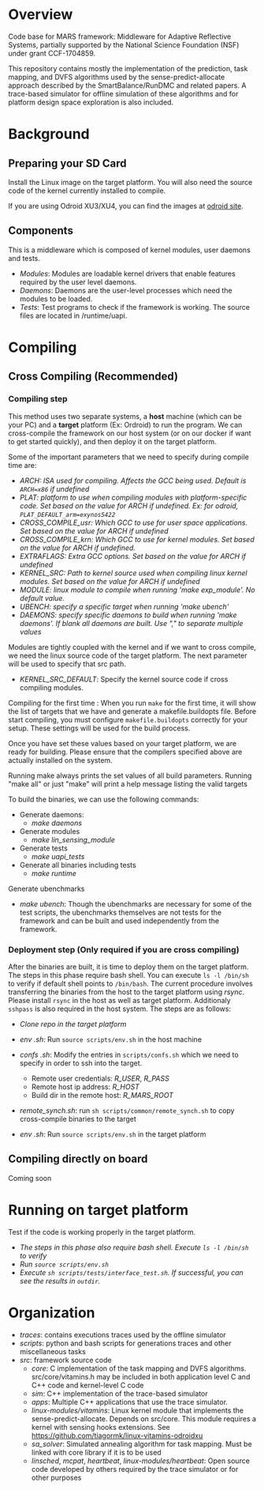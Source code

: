 # Overview
Code base for MARS framework: Middleware for Adaptive Reflective Systems, partially supported by the National Science Foundation (NSF) under grant CCF-1704859.

This repository contains mostly the implementation of the prediction, task mapping, and DVFS algorithms used by the sense-predict-allocate approach described by the SmartBalance/RunDMC and related papers. A trace-based simulator for offline simulation of these algorithms and for platform design space exploration is also included. 

# Background
## Preparing your SD Card
 Install the Linux image on the target platform. You will also need the source code of the kernel currently installed to compile.

If you are using Odroid XU3/XU4, you can find the images at [odroid site](https://wiki.odroid.com/odroid-xu4/os_images/linux/ubuntu/ubuntu).

## Components
This is a middleware which is composed of kernel modules, user daemons and tests. 
* *Modules*: Modules are loadable kernel drivers that enable features required by the user level daemons.
* *Daemons*: Daemons are the user-level processes which need the modules to be loaded.
* *Tests*: Test programs to check if the framework is working. The source files are located in /runtime/uapi.

# Compiling 
## Cross Compiling (Recommended)
### **Compiling step**
This method uses two separate systems, a **host** machine (which can be your PC) and a **target** platform (Ex: Ordroid) to run the program. We can cross-compile the framework on our host system (or on our docker if want to get started quickly), and then deploy it on the target platform.

Some of the important parameters that we need to specify during compile time are:

* *ARCH: ISA used for compiling. Affects the GCC being used. Default is `ARCH=x86` if undefined*
* *PLAT: platform to use when compiling modules with platform-specific code. Set based on the value for ARCH if undefined. Ex: for odroid, `PLAT_DEFAULT_arm=exynos5422`*
* *CROSS_COMPILE_usr: Which GCC to use for user space applications. Set based on the value for ARCH if undefined*
* *CROSS_COMPILE_krn: Which GCC to use for kernel modules. Set based on the value for ARCH if undefined.*
* *EXTRAFLAGS: Extra GCC options. Set based on the value for ARCH if undefined*
* *KERNEL_SRC: Path to kernel source used when compiling linux kernel modules. Set based on the value for ARCH if undefined*
* *MODULE: linux module to compile when running 'make exp_module'. No default value.*
* *UBENCH: specify a specific target when running 'make ubench'*
* *DAEMONS: specify specific daemons to build when running 'make daemons'. If blank all daemons are built. Use "," to separate multiple values*

Modules are tightly coupled with the kernel and if we want to cross compile, we need the linux source code of the target platform. The next parameter will be used to specify that src path.
* *KERNEL_SRC_DEFAULT*: Specify the kernel source code if cross compiling modules.

Compiling for the first time :
When you run `make` for the first time, it will show the list of targets that we have and generate a makefile.buildopts file. Before start compiling, you must configure `makefile.buildopts` correctly for your setup. These settings will be used for the build process. 

Once you have set these values based on your target platform, we are ready for building. Please ensure that the compilers specified above are actually installed on the system.

Running make always prints the set values of all build parameters. Running "make all" or just "make" will print a help message listing the valid targets

To build the binaries, we can use the following commands:
* Generate daemons: 
  * *make daemons*
* Generate modules
  * *make lin_sensing_module*
* Generate tests
  * *make uapi_tests*
* Generate all binaries including tests
  * *make runtime*

Generate ubenchmarks
  * *make ubench*: Though the ubenchmarks are necessary for some of the test scripts, the ubenchmarks themselves are not tests for the framework and can be built and used independently from the framework. 

### **Deployment step** (Only required if you are cross compiling)
After the binaries are built, it is time to deploy them on the target platform.
The steps in this phase require bash shell. You can execute `ls -l /bin/sh` to verify if default shell points to `/bin/bash`. The current procedure involves transferring the binaries from the host to the target platform using *rsync*. Please install `rsync` in the host as well as target platform. Additionaly `sshpass` is also required in the host system.
The steps are as follows:
* *Clone repo in the target platform*
* *env .sh*: Run `source scripts/env.sh` in the host machine
* *confs .sh*: Modify the entries in `scripts/confs.sh` which we need to specify in order to ssh into the target. 

  * Remote user credentials: *R_USER*, *R_PASS*
  * Remote host ip address: *R_HOST*
  * Build dir in the remote host: *R_MARS_ROOT*
  
* *remote_synch.sh*: run `sh scripts/common/remote_synch.sh` to copy cross-compile binaries to the target
* *env .sh*: Run `source scripts/env.sh` in the target platform


## Compiling directly on board
  Coming soon

# Running on target platform
Test if the code is working properly in the target platform. 
* *The steps in this phase also require bash shell. Execute `ls -l /bin/sh` to verify*
* *Run `source scripts/env.sh`*
* *Execute `sh scripts/tests/interface_test.sh`. If successful, you can see the results in `outdir`.*

# Organization

* *traces*: contains executions traces used by the offline simulator
* *scripts*: python and bash scripts for generations traces and other miscellaneous tasks
* *src*: framework source code
  * *core*: C implementation of the task mapping and DVFS algorithms. src/core/vitamins.h may be included in both application level C and C++ code and kernel-level C code
  * *sim*: C++ implementation of the trace-based simulator
  * *apps*: Multiple C++ applications that use the trace simulator.
  * *linux-modules/vitamins*: Linux kernel module that implements the sense-predict-allocate. Depends on src/core. This module requires a kernel with sensing hooks extensions. See https://github.com/tiagormk/linux-vitamins-odroidxu
  * *sa_solver*: Simulated annealing algorithm for task mapping. Must be linked with core library if it is to be used
  * *linsched*, *mcpat*, *heartbeat*, *linux-modules/heartbeat*: Open source code developed by others required by the trace simulator or for other purposes
    
